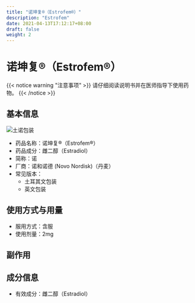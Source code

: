 ```yaml
---
title: "诺坤复®（Estrofem®）"
description: "Estrofem"
date: 2021-04-13T17:12:17+08:00
draft: false
weight: 2
---
```


# 诺坤复®（Estrofem®）

{{< notice warning "注意事项" >}}
请仔细阅读说明书并在医师指导下使用药物。
{{< /notice >}}


## 基本信息

![土诺包装](/images/Estrofem.png)

- 药品名称：诺坤复®（Estrofem®）
- 药品成分：雌二醇（Estradiol）
- 简称：诺
- 厂商：诺和诺德 (Novo Nordisk)（丹麦）
- 常见版本：
  - 土耳其文包装
  - 英文包装

## 使用方式与用量
- 服用方式：含服
- 使用剂量：2mg

## 副作用

## 成分信息

- 有效成分：雌二醇（Estradiol）